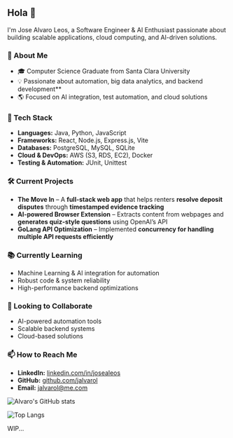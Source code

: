 ## Hola 👋  

I'm Jose Alvaro Leos, a Software Engineer & AI Enthusiast passionate about building scalable applications, cloud computing, and AI-driven solutions.  

### 🚀 About Me  
- 🎓 Computer Science Graduate from Santa Clara University  
- 💡 Passionate about automation, big data analytics, and backend development**  
- 🌎 Focused on AI integration, test automation, and cloud solutions

### 🔧 Tech Stack  
- **Languages:** Java, Python, JavaScript  
- **Frameworks:** React, Node.js, Express.js, Vite  
- **Databases:** PostgreSQL, MySQL, SQLite  
- **Cloud & DevOps:** AWS (S3, RDS, EC2), Docker  
- **Testing & Automation:** JUnit, Unittest  

### 🛠️ Current Projects  
- **The Move In** – A **full-stack web app** that helps renters **resolve deposit disputes** through **timestamped evidence tracking**  
- **AI-powered Browser Extension** – Extracts content from webpages and **generates quiz-style questions** using OpenAI’s API  
- **GoLang API Optimization** – Implemented **concurrency for handling multiple API requests efficiently**  

### 📚 Currently Learning  
- Machine Learning & AI integration for automation  
- Robust code & system reliability 
- High-performance backend optimizations

### 🤝 Looking to Collaborate  
- AI-powered automation tools  
- Scalable backend systems  
- Cloud-based solutions  

### 📫 How to Reach Me  
- **LinkedIn:** [linkedin.com/in/josealeos](https://linkedin.com/in/josealeos)  
- **GitHub:** [github.com/jalvarol](https://github.com/jalvarol)  
- **Email:** jalvarol@me.com  

<!--[![GitHub Streak](https://github-readme-streak-stats.herokuapp.com?user=jalvarol&theme=dark&hide_border=true)](https://git.io/streak-stats)-->
![Alvaro's GitHub stats](https://github-stats-jalvarol.vercel.app/api?username=jalvarol&show_icons=true&theme=react&count_private=true&include_all_commits=true)



![Top Langs](https://github-stats-jalvarol.vercel.app/api/top-langs/?username=jalvarol&layout=compact&theme=tokyonight)


WIP...
